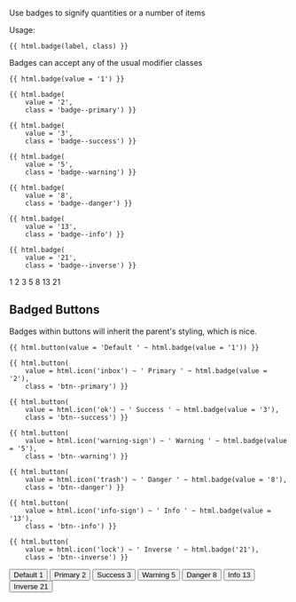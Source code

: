 Use badges to signify quantities or a number of items

Usage:

    {{ html.badge(label, class) }}
    
Badges can accept any of the usual modifier classes
    
    {{ html.badge(value = '1') }}
    
    {{ html.badge(
        value = '2', 
        class = 'badge--primary') }}

    {{ html.badge(
        value = '3', 
        class = 'badge--success') }}

    {{ html.badge(
        value = '5', 
        class = 'badge--warning') }}

    {{ html.badge(
        value = '8', 
        class = 'badge--danger') }}

    {{ html.badge(
        value = '13', 
        class = 'badge--info') }}

    {{ html.badge(
        value = '21', 
        class = 'badge--inverse') }}
    
<span class="badge">1</span> <span class="badge badge--primary">2</span> <span class="badge badge--success">3</span> <span class="badge badge--warning">5</span> <span class="badge badge--danger">8</span> <span class="badge badge--info">13</span> <span class="badge badge--inverse">21</span> 


## Badged Buttons

Badges within buttons will inherit the parent's styling, which is nice.

    {{ html.button(value = 'Default ' ~ html.badge(value = '1')) }}

    {{ html.button(
        value = html.icon('inbox') ~ ' Primary ' ~ html.badge(value = '2'), 
        class = 'btn--primary') }}

    {{ html.button(
        value = html.icon('ok') ~ ' Success ' ~ html.badge(value = '3'), 
        class = 'btn--success') }}

    {{ html.button(
        value = html.icon('warning-sign') ~ ' Warning ' ~ html.badge(value = '5'), 
        class = 'btn--warning') }}

    {{ html.button(
        value = html.icon('trash') ~ ' Danger ' ~ html.badge(value = '8'), 
        class = 'btn--danger') }}

    {{ html.button(
        value = html.icon('info-sign') ~ ' Info ' ~ html.badge(value = '13'), 
        class = 'btn--info') }}

    {{ html.button(
        value = html.icon('lock') ~ ' Inverse ' ~ html.badge('21'), 
        class = 'btn--inverse') }}

<p>
    <button class="btn">Default <span class="badge">1</span></button>
    <button class="btn btn--primary"><i class="icon-inbox"></i> Primary <span class="badge ">2</span></button>
    <button class="btn btn--success"><i class="icon-ok"></i> Success <span class="badge ">3</span></button>
    <button class="btn btn--warning"><i class="icon-warning-sign"></i> Warning <span class="badge ">5</span></button>
    <button class="btn btn--danger"><i class="icon-trash"></i> Danger <span class="badge ">8</span></button>
    <button class="btn btn--info"><i class="icon-info-sign"></i> Info <span class="badge ">13</span></button>
    <button class="btn btn--inverse"><i class="icon-lock"></i> Inverse <span class="badge ">21</span></button>
</p>